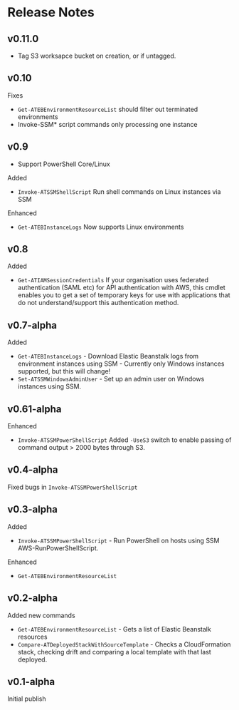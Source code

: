 # Release Notes

## v0.11.0

* Tag S3 worksapce bucket on creation, or if untagged.

## v0.10

Fixes

* `Get-ATEBEnvironmentResourceList` should filter out terminated environments
* Invoke-SSM* script commands only processing one instance

## v0.9

* Support PowerShell Core/Linux

Added

* `Invoke-ATSSMShellScript` Run shell commands on Linux instances via SSM

Enhanced

* `Get-ATEBInstanceLogs` Now supports Linux environments

## v0.8

Added

* `Get-ATIAMSessionCredentials` If your organisation uses federated authentication (SAML etc) for API authentication with AWS, this cmdlet enables you to get a set of temporary keys for use with applications that do not understand/support this authentication method.

## v0.7-alpha

Added

* `Get-ATEBInstanceLogs` - Download Elastic Beanstalk logs from environment instances using SSM - Currently only Windows instances supported, but this will change!
* `Set-ATSSMWindowsAdminUser` - Set up an admin user on Windows instances using SSM.

## v0.61-alpha

Enhanced

* `Invoke-ATSSMPowerShellScript` Added `-UseS3` switch to enable passing of command output > 2000 bytes through S3.

## v0.4-alpha

Fixed bugs in `Invoke-ATSSMPowerShellScript`

## v0.3-alpha

Added

* `Invoke-ATSSMPowerShellScript` - Run PowerShell on hosts using SSM AWS-RunPowerShellScript.

Enhanced

* `Get-ATEBEnvironmentResourceList`

## v0.2-alpha

Added new commands

* `Get-ATEBEnvironmentResourceList` - Gets a list of Elastic Beanstalk resources
* `Compare-ATDeployedStackWithSourceTemplate` - Checks a CloudFormation stack, checking drift and comparing a local template with that last deployed.

## v0.1-alpha

Initial publish
